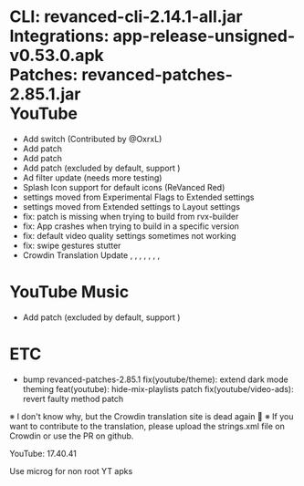 CLI: revanced-cli-2.14.1-all.jar  
Integrations: app-release-unsigned-v0.53.0.apk  
Patches: revanced-patches-2.85.1.jar  
YouTube
==
- Add  switch (Contributed by @OxrxL)
- Add  patch
- Add  patch
- Add  patch (excluded by default, support )
- Ad filter update (needs more testing)
- Splash Icon support for default icons (ReVanced Red)
-  settings moved from Experimental Flags to Extended settings
-  settings moved from Extended settings to Layout settings
- fix:  patch is missing when trying to build from rvx-builder
- fix: App crashes when trying to build in a specific version
- fix: default video quality settings sometimes not working
- fix: swipe gestures stutter
- Crowdin Translation Update
, , , , , , , 

YouTube Music
==
- Add  patch (excluded by default, support )

ETC
==
- bump revanced-patches-2.85.1
fix(youtube/theme): extend dark mode theming
feat(youtube): hide-mix-playlists patch
fix(youtube/video-ads): revert faulty method patch


※ I don't know why, but the Crowdin translation site is dead again 🤷
※ If you want to contribute to the translation, please upload the strings.xml file on Crowdin or use the PR on github.
  
YouTube: 17.40.41  

Use microg for non root YT apks  
